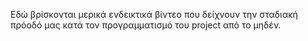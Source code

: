 Εδώ βρίσκονται μερικά ενδεικτικά βίντεο που δείχνουν την σταδιακή πρόοδό μας κατά τον προγραμματισμό του project από το μηδέν.
